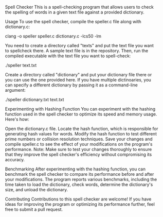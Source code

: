 Spell Checker
This is a spell-checking program that allows users to check the spelling of words in a given text file against a provided dictionary.

Usage
To use the spell checker, compile the speller.c file along with dictionary.c:

clang -o speller speller.c dictionary.c -lcs50 -lm

You need to create a directory called "texts" and put the text file you want to spellcheck there. A sample text file is in the repository. Then, run the compiled executable with the text file you want to spell-check:

./speller text.txt

Create a directory called "dictionary" and put your dictionary file there or you can use the one provided here. If you have multiple dictinoaries, you can specify a different dictionary by passing it as a command-line argument:

./speller dictionary.txt text.txt

Experimenting with Hashing Function
You can experiment with the hashing function used in the spell checker to optimize its speed and memory usage. Here's how:

Open the dictionary.c file.
Locate the hash function, which is responsible for generating hash values for words.
Modify the hash function to test different prime numbers or collision resolution techniques.
Save your changes and compile speller.c to see the effect of your modifications on the program's performance.
Note: Make sure to test your changes thoroughly to ensure that they improve the spell checker's efficiency without compromising its accuracy.

Benchmarking
After experimenting with the hashing function, you can benchmark the spell checker to compare its performance before and after your modifications. The program reports various benchmarks, including the time taken to load the dictionary, check words, determine the dictionary's size, and unload the dictionary.

Contributing
Contributions to this spell checker are welcome! If you have ideas for improving the program or optimizing its performance further, feel free to submit a pull request.
